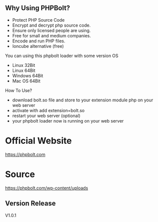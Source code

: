 Why Using PHPBolt?
--------------------------------------
- Protect PHP Source Code
- Encrypt and decrypt php source code.
- Ensure only licensed people are using.
- Free for small and medium companies.
- Encode and run PHP files.
- Ioncube alternative (free)

You can using this phpbolt loader with some version OS
- Linux 32Bit
- Linux 64Bit
- Windows 64Bit
- Mac OS 64Bit

How To Use?
- download bolt.so file and store to your extension module php on your web server
- activate with add extension=bolt.so 
- restart your web server (optional)
- your phpbolt loader now is running on your web server

Official Website
================
https://phpbolt.com

Source
======
https://phpbolt.com/wp-content/uploads

Version Release
-------------------
V1.0.1